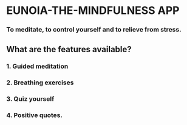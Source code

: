 # EUNOIA-THE-MINDFULNESS APP
### To meditate, to control yourself and to relieve from stress.
## **What are the features available?**
### 1. Guided meditation
### 2. Breathing exercises
### 3. Quiz yourself
### 4. Positive quotes.
